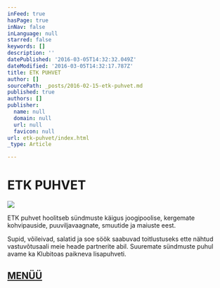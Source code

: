 ```yaml
---
inFeed: true
hasPage: true
inNav: false
inLanguage: null
starred: false
keywords: []
description: ''
datePublished: '2016-03-05T14:32:32.049Z'
dateModified: '2016-03-05T14:32:17.787Z'
title: ETK PUHVET
author: []
sourcePath: _posts/2016-02-15-etk-puhvet.md
published: true
authors: []
publisher:
  name: null
  domain: null
  url: null
  favicon: null
url: etk-puhvet/index.html
_type: Article

---
```

# ETK PUHVET
![](https://the-grid-user-content.s3-us-west-2.amazonaws.com/f54453b7-20df-4516-902e-4068e29a315e.jpg)

ETK puhvet hoolitseb sündmuste käigus joogipoolise, kergemate kohvipauside, puuviljavaagnate, smuutide ja maiuste eest. 

Supid, võileivad, salatid ja soe söök saabuvad toitlustuseks ette nähtud vastuvõtusaali meie heade partnerite abil.
Suuremate sündmuste puhul avame ka Klubitoas paikneva lisapuhveti. 

## [MENÜÜ][0]

[0]: http://www.erinevatetubadeklubi.ee/menuu/